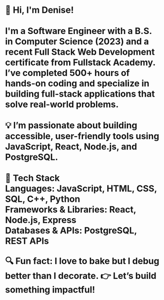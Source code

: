 <h1>👋 Hi, I'm Denise! <br/>
<br/>
I'm a Software Engineer with a B.S. in Computer Science (2023) and a recent Full Stack Web Development certificate from Fullstack Academy. I’ve completed 500+ hours of hands-on coding and specialize in building full-stack applications that solve real-world problems. <br/>
<br/>
💡 I’m passionate about building accessible, user-friendly tools using JavaScript, React, Node.js, and PostgreSQL. <br/>
<br/>
🚀 Tech Stack <br/>
Languages: JavaScript, HTML, CSS, SQL, C++, Python <br/>
Frameworks & Libraries: React, Node.js, Express <br/>
Databases & APIs: PostgreSQL, REST APIs <br/>

🔍 Fun fact: I love to bake but I debug better than I decorate.
👉 Let’s build something impactful!
